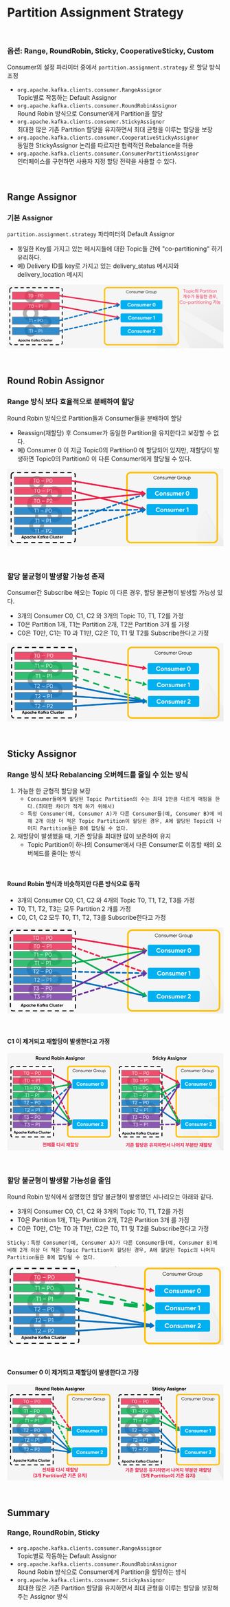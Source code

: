 # Partition Assignment Strategy

<br>

### 옵션: Range, RoundRobin, Sticky, CooperativeSticky, Custom
Consumer의 설정 파라미터 중에서 `partition.assignment.strategy` 로 할당 방식 조정
* `org.apache.kafka.clients.consumer.RangeAssignor`  
  Topic별로 작동하는 Default Assignor
* `org.apache.kafka.clients.consumer.RoundRobinAssignor`  
  Round Robin 방식으로 Consumer에게 Partition을 할당
* `org.apache.kafka.clients.consumer.StickyAssignor`  
  최대한 많은 기존 Partition 할당을 유지하면서 최대 균형을 이루는 할당을 보장
* `org.apache.kafka.clients.consumer.CooperativeStickyAssignor`  
  동일한 StickyAssignor 논리를 따르지만 협력적인 Rebalance을 허용
* `org.apache.kafka.clients.consumer.ConsumerPartitionAssignor`  
  인터페이스를 구현하면 사용자 지정 할당 전략을 사용할 수 있다.

<br>

## Range Assignor
### 기본 Assignor
`partition.assignment.strategy` 파라미터의 Default Assignor
* 동일한 Key를 가지고 있는 메시지들에 대한 Topic들 간에 "co-partitioning" 하기 유리하다.
* 예) Delivery ID를 key로 가지고 있는 delivery_status 메시지와 delivery_location 메시지

![Range Assignor](../images/29.Range%20Assignor.PNG)

<br>

## Round Robin Assignor
### Range 방식 보다 효율적으로 분배하여 할당
Round Robin 방식으로 Partition들과 Consumer들을 분배하여 할당
* Reassign(재할당) 후 Consumer가 동일한 Partition을 유지한다고 보장할 수 없다.
* 예) Consumer 0 이 지금 Topic0의 Partition0 에 할당되어 있지만, 재할당이 발생하면 Topic0의 Partition0 이 다른 Consumer에게 할당될 수 있다.

![Round Robin Assignor](../images/30.Round%20Robin%20Assignor.PNG)

<br>

### 할당 불균형이 발생할 가능성 존재
Consumer간 Subscribe 해오는 Topic 이 다른 경우, 할당 불균형이 발생할 가능성 있다.
* 3개의 Consumer C0, C1, C2 와 3개의 Topic T0, T1, T2를 가정
* T0은 Partition 1개, T1는 Partition 2개, T2은 Partition 3개 를 가정
* C0은 T0만, C1는 T0 과 T1만, C2은 T0, T1 및 T2를 Subscribe한다고 가정

![Round Robin Assignor](../images/31.Round%20Robin%20Assignor%202.PNG)

<br>

## Sticky Assignor
### Range 방식 보다 Rebalancing 오버헤드를 줄일 수 있는 방식

1. 가능한 한 균형적 할당을 보장
   * `Consumer들에게 할당된 Topic Partition의 수는 최대 1만큼 다르게 매핑을 한다.(최대한 차이가 적게 하기 위해서)`
   * `특정 Consumer(예, Consumer A)가 다른 Consumer들(예, Consumer B)에 비해 2개 이상 더 적은 Topic Partition이 할당된 경우, A에 할당된 Topic의 나머지 Partition들은 B에 할당될 수 없다.`
2. 재할당이 발생했을 때, 기존 할당을 최대한 많이 보존하여 유지
   * Topic Partition이 하나의 Consumer에서 다른 Consumer로 이동할 때의 오버헤드를 줄이는 방식

<br>

#### Round Robin 방식과 비슷하지만 다른 방식으로 동작
* 3개의 Consumer C0, C1, C2 와 4개의 Topic T0, T1, T2, T3를 가정
* T0, T1, T2, T3는 모두 Partition 2 개를 가정
* C0, C1, C2 모두 T0, T1, T2, T3를 Subscribe한다고 가정

![Sticky Assignor](../images/32.Sticky%20Assignor.PNG)

<br>

#### C1 이 제거되고 재할당이 발생한다고 가정  

![Sticky Assignor](../images/33.Sticky%20Assignor2.PNG)

<br>

### 할당 불균형이 발생할 가능성을 줄임

Round Robin 방식에서 설명했던 할당 불균형이 발생했던 시나리오는 아래와 같다.
* 3개의 Consumer C0, C1, C2 와 3개의 Topic T0, T1, T2를 가정
* T0은 Partition 1개, T1는 Partition 2개, T2은 Partition 3개 를 가정
* C0은 T0만, C1는 T0 과 T1만, C2은 T0, T1 및 T2를 Subscribe한다고 가정

`Sticky` : `특정 Consumer(예, Consumer A)가 다른 Consumer들(예, Consumer B)에 비해 2개 이상 더 적은 Topic Partition이 할당된 경우, A에 할당된 Topic의 나머지 Partition들은 B에 할당될 수 없다.`

![Sticky Assignor](../images/34.Sticky%20Assignor3.PNG)

<br>

#### Consumer 0 이 제거되고 재할당이 발생한다고 가정

![Sticky Assignor](../images/35.Sticky%20Assignor4.PNG)

<br>

## Summary
### Range, RoundRobin, Sticky
* `org.apache.kafka.clients.consumer.RangeAssignor`  
  Topic별로 작동하는 Default Assignor
* `org.apache.kafka.clients.consumer.RoundRobinAssignor`  
  Round Robin 방식으로 Consumer에게 Partition을 할당하는 방식
* `org.apache.kafka.clients.consumer.StickyAssignor`  
  최대한 많은 기존 Partition 할당을 유지하면서 최대 균형을 이루는 할당을 보장해주는 Assignor 방식
